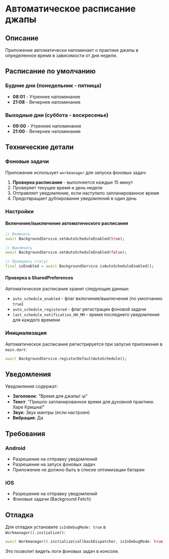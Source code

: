 # Автоматическое расписание джапы

## Описание

Приложение автоматически напоминает о практике джапы в определенное время в зависимости от дня недели.

## Расписание по умолчанию

### Будние дни (понедельник - пятница)
- **08:01** - Утреннее напоминание
- **21:08** - Вечернее напоминание

### Выходные дни (суббота - воскресенье)
- **09:00** - Утреннее напоминание
- **21:00** - Вечернее напоминание

## Технические детали

### Фоновые задачи

Приложение использует `workmanager` для запуска фоновых задач:

1. **Проверка расписания** - выполняется каждые 15 минут
2. Проверяет текущее время и день недели
3. Отправляет уведомление, если наступило запланированное время
4. Предотвращает дублирование уведомлений в один день

### Настройки

#### Включение/выключение автоматического расписания

```dart
// Включить
await BackgroundService.setAutoScheduleEnabled(true);

// Выключить
await BackgroundService.setAutoScheduleEnabled(false);

// Проверить статус
final isEnabled = await BackgroundService.isAutoScheduleEnabled();
```

#### Проверка в SharedPreferences

Автоматическое расписание хранит следующие данные:
- `auto_schedule_enabled` - флаг включения/выключения (по умолчанию `true`)
- `auto_schedule_registered` - флаг регистрации фоновой задачи
- `last_schedule_notification_HH_MM` - время последнего уведомления для каждого времени

### Инициализация

Автоматическое расписание регистрируется при запуске приложения в `main.dart`:

```dart
await BackgroundService.registerDefaultAutoSchedule();
```

## Уведомления

Уведомления содержат:
- **Заголовок**: "Время для джапы! 🕉️"
- **Текст**: "Пришло запланированное время для духовной практики. Харе Кришна!"
- **Звук**: Звук мантры (если настроен)
- **Вибрация**: Да

## Требования

### Android
- Разрешение на отправку уведомлений
- Разрешение на запуск фоновых задач
- Приложение не должно быть в списке оптимизации батареи

### iOS
- Разрешение на отправку уведомлений
- Фоновые задачи (Background Fetch)

## Отладка

Для отладки установите `isInDebugMode: true` в `Workmanager().initialize()`:

```dart
await Workmanager().initialize(callbackDispatcher, isInDebugMode: true);
```

Это позволит видеть логи фоновых задач в консоли.


